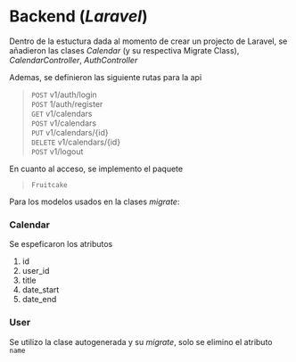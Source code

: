 # Backend (_Laravel_)

Dentro de la estuctura dada al momento de crear un projecto de Laravel, se añadieron las clases _Calendar_ (y su respectiva Migrate Class), _CalendarController_, _AuthController_

Ademas, se definieron las siguiente rutas para la api

> `POST` v1/auth/login  
> `POST` 1/auth/register    
> `GET` v1/calendars    
> `POST` v1/calendars   
> `PUT` v1/calendars/{id}   
> `DELETE` v1/calendars/{id}    
> `POST` v1/logout  

En cuanto al acceso, se implemento el paquete
>`Fruitcake`

Para los modelos usados en la clases _migrate_:
### Calendar
Se espeficaron los atributos
1. id
3. user_id
2. title
3. date_start
4. date_end

### User
Se utilizo la clase autogenerada y su _migrate_, solo se elimino el atributo `name`